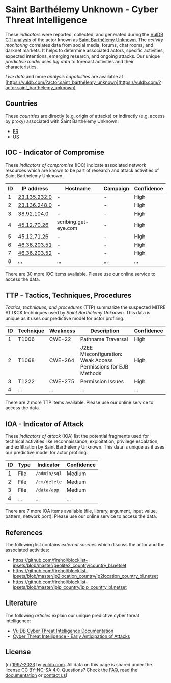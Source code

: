 # Saint Barthélemy Unknown - Cyber Threat Intelligence

These _indicators_ were reported, collected, and generated during the [VulDB CTI analysis](https://vuldb.com/?kb.cti) of the actor known as [Saint Barthélemy Unknown](https://vuldb.com/?actor.saint_barthélemy_unknown). The _activity monitoring_ correlates data from social media, forums, chat rooms, and darknet markets. It helps to determine associated actors, specific activities, expected intentions, emerging research, and ongoing attacks. Our unique _predictive model_ uses _big data_ to forecast activities and their characteristics.

_Live data_ and more _analysis capabilities_ are available at [https://vuldb.com/?actor.saint_barthélemy_unknown](https://vuldb.com/?actor.saint_barthélemy_unknown)

## Countries

These _countries_ are directly (e.g. origin of attacks) or indirectly (e.g. access by proxy) associated with Saint Barthélemy Unknown:

* [FR](https://vuldb.com/?country.fr)
* [US](https://vuldb.com/?country.us)

## IOC - Indicator of Compromise

These _indicators of compromise_ (IOC) indicate associated network resources which are known to be part of research and attack activities of Saint Barthélemy Unknown.

ID | IP address | Hostname | Campaign | Confidence
-- | ---------- | -------- | -------- | ----------
1 | [23.135.232.0](https://vuldb.com/?ip.23.135.232.0) | - | - | High
2 | [23.136.248.0](https://vuldb.com/?ip.23.136.248.0) | - | - | High
3 | [38.92.104.0](https://vuldb.com/?ip.38.92.104.0) | - | - | High
4 | [45.12.70.26](https://vuldb.com/?ip.45.12.70.26) | scribing.get-eye.com | - | High
5 | [45.12.71.26](https://vuldb.com/?ip.45.12.71.26) | - | - | High
6 | [46.36.203.51](https://vuldb.com/?ip.46.36.203.51) | - | - | High
7 | [46.36.203.52](https://vuldb.com/?ip.46.36.203.52) | - | - | High
8 | ... | ... | ... | ...

There are 30 more IOC items available. Please use our online service to access the data.

## TTP - Tactics, Techniques, Procedures

_Tactics, techniques, and procedures_ (TTP) summarize the suspected MITRE ATT&CK techniques used by _Saint Barthélemy Unknown_. This data is unique as it uses our predictive model for actor profiling.

ID | Technique | Weakness | Description | Confidence
-- | --------- | -------- | ----------- | ----------
1 | T1006 | CWE-22 | Pathname Traversal | High
2 | T1068 | CWE-264 | J2EE Misconfiguration: Weak Access Permissions for EJB Methods | High
3 | T1222 | CWE-275 | Permission Issues | High
4 | ... | ... | ... | ...

There are 2 more TTP items available. Please use our online service to access the data.

## IOA - Indicator of Attack

These _indicators of attack_ (IOA) list the potential fragments used for technical activities like reconnaissance, exploitation, privilege escalation, and exfiltration by Saint Barthélemy Unknown. This data is unique as it uses our predictive model for actor profiling.

ID | Type | Indicator | Confidence
-- | ---- | --------- | ----------
1 | File | `/admin/sql` | Medium
2 | File | `/cm/delete` | Medium
3 | File | `/data/app` | Medium
4 | ... | ... | ...

There are 7 more IOA items available (file, library, argument, input value, pattern, network port). Please use our online service to access the data.

## References

The following list contains _external sources_ which discuss the actor and the associated activities:

* https://github.com/firehol/blocklist-ipsets/blob/master/geolite2_country/country_bl.netset
* https://github.com/firehol/blocklist-ipsets/blob/master/ip2location_country/ip2location_country_bl.netset
* https://github.com/firehol/blocklist-ipsets/blob/master/ipip_country/ipip_country_bl.netset

## Literature

The following _articles_ explain our unique predictive cyber threat intelligence:

* [VulDB Cyber Threat Intelligence Documentation](https://vuldb.com/?kb.cti)
* [Cyber Threat Intelligence - Early Anticipation of Attacks](https://www.scip.ch/en/?labs.20201022)

## License

(c) [1997-2023](https://vuldb.com/?kb.changelog) by [vuldb.com](https://vuldb.com/?kb.about). All data on this page is shared under the license [CC BY-NC-SA 4.0](https://creativecommons.org/licenses/by-nc-sa/4.0/). Questions? Check the [FAQ](https://vuldb.com/?kb.faq), read the [documentation](https://vuldb.com/?kb) or [contact us](https://vuldb.com/?contact)!
